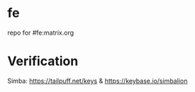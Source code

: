 # fe
repo for #fe:matrix.org


# Verification
Simba: https://tailpuff.net/keys & https://keybase.io/simbalion
